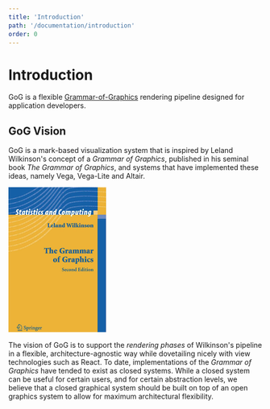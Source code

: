 ```yaml
---
title: 'Introduction'
path: '/documentation/introduction'
order: 0
---
```


# Introduction

GoG is a flexible [Grammar-of-Graphics](https://www.springer.com/us/book/9780387245447) rendering pipeline designed for application developers.


## GoG Vision

GoG is a mark-based visualization system that is inspired by Leland Wilkinson's concept of a _Grammar of Graphics_, published in his seminal book _The Grammar of Graphics_, and systems that have implemented these ideas, namely Vega, Vega-Lite and Altair.

![Wilkinson's Book](/images/wilkinson_book.png)

The vision of GoG is to support the _rendering phases_ of Wilkinson's pipeline in a flexible, architecture-agnostic way while dovetailing nicely with view technologies such as React. To date, implementations of the _Grammar of Graphics_ have tended to exist as closed systems. While a closed system can be useful for certain users, and for certain abstraction levels, we believe that a closed graphical system should be built on top of an open graphics system to allow for maximum architectural flexibility.